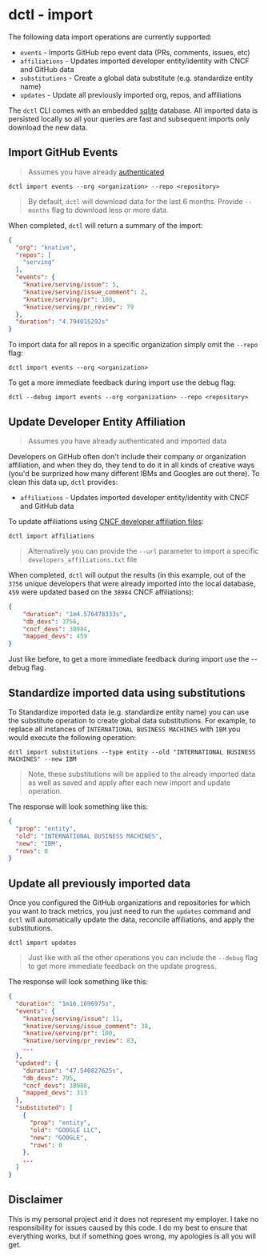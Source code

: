# dctl - import

The following data import operations are currently supported: 

* `events` - Imports GitHub repo event data (PRs, comments, issues, etc)
* `affiliations` - Updates imported developer entity/identity with CNCF and GitHub data
* `substitutions` - Create a global data substitute (e.g. standardize entity name)
* `updates` - Update all previously imported org, repos, and affiliations 

The `dctl` CLI comes with an embedded [sqlite](https://www.sqlite.org/index.html) database. All imported data is persisted locally so all your queries are fast and subsequent imports only download the new data. 

## Import GitHub Events

> Assumes you have already [authenticated](../README.md)

```shell
dctl import events --org <organization> --repo <repository>
```

> By default, `dctl` will download data for the last 6 months. Provide `--months` flag to download less or more data.

When completed, `dctl` will return a summary of the import: 

```json
{
  "org": "knative",
  "repos": [
    "serving"
  ],
  "events": {
    "knative/serving/issue": 5,
    "knative/serving/issue_comment": 2,
    "knative/serving/pr": 100,
    "knative/serving/pr_review": 79
  },
  "duration": "4.794015292s"
}
```

To import data for all repos in a specific organization simply omit the `--repo` flag:

```shell
dctl import events --org <organization>
```

To get a more immediate feedback during import use the debug flag:

```shell
dctl --debug import events --org <organization> --repo <repository>
```

## Update Developer Entity Affiliation

> Assumes you have already authenticated and imported data

Developers on GitHub often don't include their company or organization affiliation, and when they do, they tend to do it in all kinds of creative ways (you'd be surprized how many different IBMs and Googles are out there). To clean this data up, `dctl` provides:

* `affiliations` - Updates imported developer entity/identity with CNCF and GitHub data

To update affiliations using [CNCF developer affiliation files](https://github.com/cncf/gitdm):

```shell
dctl import affiliations
```

> Alternatively you can provide the `--url` parameter to import a specific `developers_affiliations.txt` file 

When completed, `dctl` will output the results (in this example, out of the `3756` unique developers that were already imported into the local database, `459` were updated based on the `38984` CNCF affiliations): 

```json
{
    "duration": "1m4.576478333s",
    "db_devs": 3756,
    "cncf_devs": 38984,
    "mapped_devs": 459
}
```

Just like before, to get a more immediate feedback during import use the --debug flag.

## Standardize imported data using substitutions

To  Standardize imported data (e.g. standardize entity name) you can use the substitute operation to create global data substitutions. For example, to replace all instances of `INTERNATIONAL BUSINESS MACHINES` with `IBM` you would execute the following operation: 

```shell
dctl import substitutions --type entity --old "INTERNATIONAL BUSINESS MACHINES" --new IBM
```

> Note, these substitutions will be applied to the already imported data as well as saved and apply after each new import and update operation.

The response will look something like this:

```json
{
  "prop": "entity",
  "old": "INTERNATIONAL BUSINESS MACHINES",
  "new": "IBM",
  "rows": 0
}
```

## Update all previously imported data

Once you configured the GitHub organizations and repositories for which you want to track metrics, you just need to run the `updates` command and `dctl` will automatically update the data, reconcile affiliations, and apply the substitutions. 

```shell
dctl import updates
```

> Just like with all the other operations you can include the `--debug` flag to get more immediate feedback on the update progress.

The response will look something like this:


```json
{
  "duration": "1m16.1696975s",
  "events": {
    "knative/serving/issue": 11,
    "knative/serving/issue_comment": 38,
    "knative/serving/pr": 100,
    "knative/serving/pr_review": 83,
    ...
  },
  "updated": {
    "duration": "47.540827625s",
    "db_devs": 795,
    "cncf_devs": 38988,
    "mapped_devs": 313
  },
  "substituted": [
    {
      "prop": "entity",
      "old": "GOOGLE LLC",
      "new": "GOOGLE",
      "rows": 0
    },
    ...
  ]
}
```

## Disclaimer

This is my personal project and it does not represent my employer. I take no responsibility for issues caused by this code. I do my best to ensure that everything works, but if something goes wrong, my apologies is all you will get.
